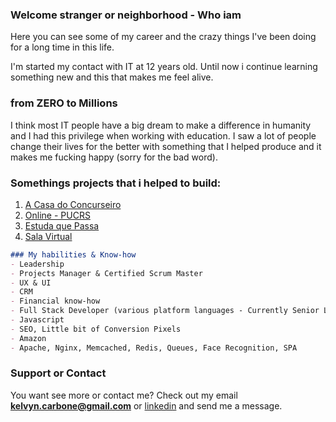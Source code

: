 ### Welcome stranger or neighborhood - Who iam
Here you can see some of my career and the crazy things I've been doing for a long time in this life.

I'm started my contact with IT at 12 years old. Until now i continue learning something new and this that makes me feel alive.

### from ZERO to Millions
I think most IT people have a big dream to make a difference in humanity and I had this privilege when working with education. I saw a lot of people change their lives for the better with something that I helped produce and it makes me fucking happy (sorry for the bad word).

### Somethings projects that i helped to build:
1. [A Casa do Concurseiro](https://acasadoconcurseiro.com.br)
2. [Online - PUCRS](https://online.pucrs.br)
3. [Estuda que Passa](https://estudaquepassa.com.br)
4. [Sala Virtual](https://salavirtual.pucrs.br)

```markdown
### My habilities & Know-how
- Leadership
- Projects Manager & Certified Scrum Master
- UX & UI
- CRM
- Financial know-how
- Full Stack Developer (various platform languages - Currently Senior Laravel/Vuejs)
- Javascript
- SEO, Little bit of Conversion Pixels
- Amazon
- Apache, Nginx, Memcached, Redis, Queues, Face Recognition, SPA
```

### Support or Contact

You want see more or contact me? Check out my email **kelvyn.carbone@gmail.com** or [linkedin](https://www.linkedin.com/in/kelvyncarbone) and send me a message.
